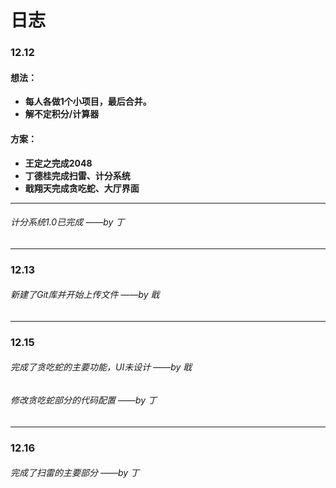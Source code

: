 # 日志

### 12.12

#### 想法：

- **每人各做1个小项目，最后合并。**
- **解不定积分/计算器**

#### 方案：

- **王定之完成2048**
- **丁德桂完成扫雷、计分系统**
- **戢翔天完成贪吃蛇、大厅界面**

----

###### 计分系统1.0已完成 ——by 丁

---

### 12.13

###### 新建了Git库并开始上传文件 ——by 戢

---

### 12.15

###### 完成了贪吃蛇的主要功能，UI未设计 ——by 戢

###### 修改贪吃蛇部分的代码配置 ——by 丁

---

### 12.16

###### 完成了扫雷的主要部分 ——by 丁
